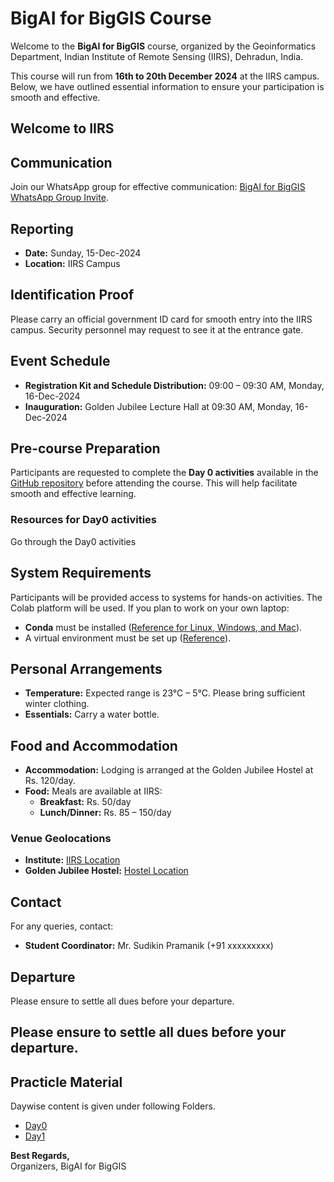 
# BigAI for BigGIS Course

Welcome to the **BigAI for BigGIS** course, organized by the Geoinformatics Department, Indian Institute of Remote Sensing (IIRS), Dehradun, India.

This course will run from **16th to 20th December 2024** at the IIRS campus. Below, we have outlined essential information to ensure your participation is smooth and effective.

## Welcome to IIRS

## Communication
Join our WhatsApp group for effective communication: [BigAI for BigGIS WhatsApp Group Invite](Closed).

## Reporting
- **Date:** Sunday, 15-Dec-2024  
- **Location:** IIRS Campus  

## Identification Proof
Please carry an official government ID card for smooth entry into the IIRS campus. Security personnel may request to see it at the entrance gate.

## Event Schedule
- **Registration Kit and Schedule Distribution:** 09:00 – 09:30 AM, Monday, 16-Dec-2024  
- **Inauguration:** Golden Jubilee Lecture Hall at 09:30 AM, Monday, 16-Dec-2024

## Pre-course Preparation
Participants are requested to complete the **Day 0 activities** available in the [GitHub repository](https://github.com/ashutoshkumarjha/BigAI4BigGIS) before attending the course. This will help facilitate smooth and effective learning.

### Resources for Day0 activities
Go through the Day0 activities


## System Requirements
Participants will be provided access to systems for hands-on activities. The Colab platform will be used. If you plan to work on your own laptop:
- **Conda** must be installed ([Reference for Linux, Windows, and Mac](https://conda.io/projects/conda/en/latest/user-guide/install/index.html)).
- A virtual environment must be set up ([Reference](https://docs.conda.io/projects/conda/en/latest/user-guide/tasks/manage-environments.html)).

## Personal Arrangements
- **Temperature:** Expected range is 23°C – 5°C. Please bring sufficient winter clothing.  
- **Essentials:** Carry a water bottle.

## Food and Accommodation
- **Accommodation:** Lodging is arranged at the Golden Jubilee Hostel at Rs. 120/day.
- **Food:** Meals are available at IIRS:
  - **Breakfast:** Rs. 50/day  
  - **Lunch/Dinner:** Rs. 85 – 150/day

### Venue Geolocations
- **Institute:** [IIRS Location](https://maps.app.goo.gl/wofESYD6Qdmdwxu77)
- **Golden Jubilee Hostel:** [Hostel Location](https://maps.app.goo.gl/BbVQVwCXBacfPoLP7)


## Contact
For any queries, contact:
- **Student Coordinator:** Mr. Sudikin Pramanik (+91 xxxxxxxxx)

## Departure
Please ensure to settle all dues before your departure.

Please ensure to settle all dues before your departure.
---

## Practicle Material
Daywise content is given under following Folders.
- [Day0](./Day0-Warmup/)
- [Day1](./Day1-Quantum%20Computing/)

**Best Regards,**  
Organizers, BigAI for BigGIS
